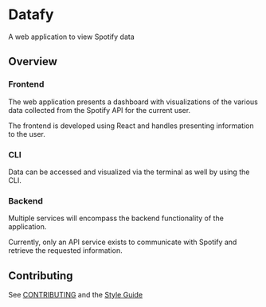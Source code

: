 # Datafy

A web application to view Spotify data

## Overview

### Frontend

The web application presents a dashboard with visualizations of the various data
collected from the Spotify API for the current user.

The frontend is developed using React and handles presenting information to the user.

### CLI

Data can be accessed and visualized via the terminal as well by using the CLI.

### Backend

Multiple services will encompass the backend functionality of the application.

Currently, only an API service exists to communicate with Spotify and retrieve
the requested information.

## Contributing

See [CONTRIBUTING](CONTRIBUTING.md) and the [Style Guide](style-guide.md)
